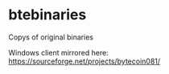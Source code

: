 btebinaries
===========

Copys of original binaries

Windows client mirrored here: https://sourceforge.net/projects/bytecoin081/
